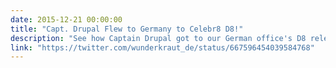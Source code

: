 ```yaml
---
date: 2015-12-21 00:00:00
title: "Capt. Drupal Flew to Germany to Celebr8 D8!"
description: "See how Captain Drupal got to our German office's D8 release party to celebrate"
link: "https://twitter.com/wunderkraut_de/status/667596454039584768"
---
```


